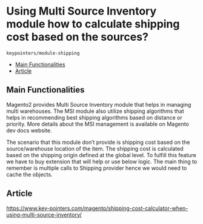# Using Multi Source Inventory module how to calculate shipping cost based on the sources?

``keypointers/module-shipping``

 - [Main Functionalities](#markdown-header-main-functionalities)
 - [Article](#markdown-header-article)


## Main Functionalities
Magento2 provides Multi Source Inventory module that helps in managing multi warehouses. The MSI module also utilize shipping algorithms that helps in recommending best shipping algorithms based on distance or priority. More details about the MSI management is available on Magento dev docs website.

The scenario that this module don’t provide is shipping cost based on the source/warehouse location of the item. The shipping cost is calculated based on the shipping origin defined at the global level. To fulfill this feature we have to buy extension that will help or use below logic. The main thing to remember is multiple calls to Shipping provider hence we would need to cache the objects.

## Article
https://www.key-pointers.com/magento/shipping-cost-calculator-when-using-multi-source-inventory/
